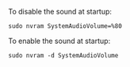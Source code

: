 To disable the sound at startup:
```
sudo nvram SystemAudioVolume=%80
```
To enable the sound at startup:
```
sudo nvram -d SystemAudioVolume
```
